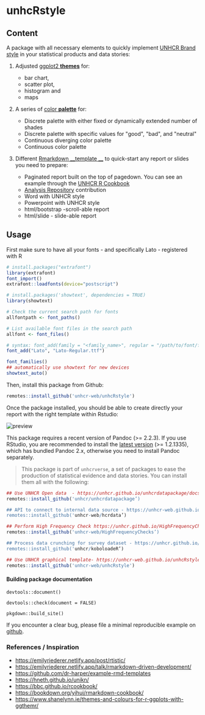 # unhcRstyle

## Content 

A package with all necessary elements to quickly implement [UNHCR Brand style](https://intranet.unhcr.org/content/dam/unhcr/intranet/staff%20support/strategic/documents/english/branded-templates/main/Accessing%20UNHCR%20Brand%20Compliant%20Templates%20user%20guide.pdf) in your statistical products and data stories: 

1. Adjusted [ggplot2 __themes__](https://ggplot2.tidyverse.org/reference/theme.html) for:
   * bar chart,
   * scatter plot,
   * histogram and
   * maps
 
2. A series of [color __palette__](http://www.cookbook-r.com/Graphs/Colors_(ggplot2)/) for: 
 
   * Discrete palette with either fixed or dynamically extended number of shades
   * Discrete palette with specific values for "good", "bad", and "neutral"
   * Continuous diverging color palette
   * Continuous color palette 
 
3. Different [Rmarkdown __template __](https://bookdown.org/yihui/rmarkdown/document-templates.html) to quick-start any report or slides you need to prepare:
   * Paginated report built on the top of pagedown. You can see an example through the  [UNHCR R Cookbook](https://unhcr-web.github.io/unhcRstyle/inst/examples/How_to_quickly_produce_statistical_reports.html)
   * [Analysis Repository](http://analysis.unhcr.org) contribution
   * Word with UNHCR style
   * Powerpoint with UNHCR style
   * html/bootstrap -scroll-able report
   * html/slide - slide-able report
 

## Usage 

First make sure to have all your fonts - and specifically Lato -  registered with R

```r
# install.packages("extrafont")
library(extrafont)
font_import()
extrafont::loadfonts(device="postscript")

# install.packages('showtext', dependencies = TRUE)
library(showtext)

# Check the current search path for fonts
allfontpath <- font_paths()    

# List available font files in the search path
allfont <- font_files()    

# syntax: font_add(family = "<family_name>", regular = "/path/to/font/file")
font_add("Lato", "Lato-Regular.ttf")

font_families()
## automatically use showtext for new devices
showtext_auto() 
```

Then, install this package from Github:

```r
remotes::install_github('unhcr-web/unhcRstyle')
```

Once the package installed, you should be able to create directly your report with the right template within Rstudio:

![preview](https://i.imgur.com/81VJFo5.jpg)





This package requires a recent version of Pandoc (>= 2.2.3). If you use RStudio, you are recommended to install the [latest version](https://rstudio.com/products/rstudio/download/) (>= 1.2.1335), which has bundled Pandoc 2.x, otherwise you need to install Pandoc separately.


> This package is part of `unhcrverse`, a set of packages to ease the production of statistical evidence and data stories. You can install them all with the following:

```r
## Use UNHCR Open data  - https://unhcr.github.io/unhcrdatapackage/docs/
remotes::install_github('unhcr/unhcrdatapackage’)

## API to connect to internal data source - https://unhcr-web.github.io/hcrdata/docs/
remotes::install_github('unhcr-web/hcrdata’)

## Perform High Frequency Check https://unhcr.github.io/HighFrequencyChecks/docs/
remotes::install_github('unhcr-web/HighFrequencyChecks’)

## Process data crunching for survey dataset - https://unhcr.github.io/koboloadeR/docs/
remotes::install_github('unhcr/koboloadeR’)

## Use UNHCR graphical template- https://unhcr-web.github.io/unhcRstyle/docs/
remotes::install_github('unhcr-web/unhcRstyle')
```

#### Building package documentation 

`devtools::document()`

`devtools::check(document = FALSE)`

`pkgdown::build_site()`


If you encounter a clear bug, please file a minimal reproducible example on [github](https://github.com/unhcr-web/unhcRstyle/issues). 

### References / Inspiration

 * https://emilyriederer.netlify.app/post/rtistic/
 * https://emilyriederer.netlify.app/talk/rmarkdown-driven-development/
 * https://github.com/dr-harper/example-rmd-templates
 * https://hneth.github.io/unikn/
 * https://bbc.github.io/rcookbook/
 * https://bookdown.org/yihui/rmarkdown-cookbook/
 * https://www.shanelynn.ie/themes-and-colours-for-r-ggplots-with-ggthemr/
 
